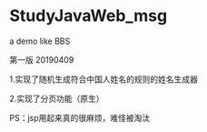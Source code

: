 # StudyJavaWeb_msg
a demo like BBS

第一版 20190409

1.实现了随机生成符合中国人姓名的规则的姓名生成器

2.实现了分页功能（原生）

PS：jsp用起来真的很麻烦，难怪被淘汰
